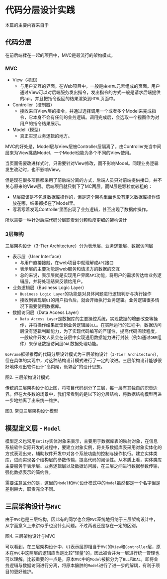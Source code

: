# 代码分层设计实践

本篇的主要内容来自于

[goframe的官方文档]: https://goframe.org/pages/viewpage.action?pageId=3672442



## 代码分层

在前后端揉在一起的项目中，MVC是最流行的架构模式。

### MVC

- View（视图）
  - 与用户交互的界面。在Web项目中，一般是由`HTML`元素组成的页面。用户通过View可以对后端服务发出指令，发出指令的方式一般是请求后端提供的api。并且把指令返回的结果渲染到`HTML`页面中。
- Controller（控制器）
  - 接收来自View层的指令，并通过选择调用一个或者多个Model来完成指令，它本身不会有任何的业务逻辑。调用完成后，会选取一个视图作为对用户的指令结果展示。
- Model（模型）
  - 真正实现业务逻辑的地方。

MVC的好处是，Model层与View层被Controller层隔离了。由Controller充当中间层来为View挑选Model，一个Model也能为多个不同的View使用。

当页面需要改进样式时，只需要针对View修改，而不影响Model。同理业务逻辑发生改动时，也不影响View。

但是现在很多项目都采用了前后端分离的方式，后端人员只对前端提供接口，并不关心原来的View层。后端项目就只剩下了MC两层。而M层是颗粒度较粗的：

- M层应该是不包含数据库操作的，但是这个架构里面也没有定义数据库操作该放在哪，结果都揉在了Model里。
- 写着写着发现Controller里面出现了业务逻辑，甚至出现了数据库操作。

所以需要一种针对后端代码分层职责划分颗粒度更细的架构设计

### 3层架构

三层架构设计（3-Tier Architecture）分为表示层、业务逻辑层、数据访问层

- 表示层（User Interface）
  - 与用户直接接触，在web项目中就理解成`API`接口
  - 表示层的主要功能是web服务和请求方的数据的交互
  - 总的来说，表示层就是实现用户界面`API`功能，将用户的需求传达给业务逻辑层，并将处理结果反馈给用户。
- 业务逻辑层（Business Logic Layer）
  - `Business Logic Layer`的功能是对具体问题进行逻辑判断与执行操作
  - 接收到表现层`UI`的用户指令后，就会开始执行业务逻辑。业务逻辑很多情况下需要使用数据库。
- 数据访问层（Data Access Layer）
  - `Data Access Layer`是数据库的主要操控系统，实现数据的增删改查等操作，并将操作结果反馈到业务逻辑层`BLL`。在实际运行的过程中，数据访问层没有逻辑判断能力，为了实现代码编写的严谨性，提高代码阅读程度，一般软件开发人员会在该层中实现通用数据能力进行封装（例如通过`ORM`组件）来保证数据访问层`DAL`数据处理功能。 



`GoFrame`框架推荐的代码分层设计模式为三层架构设计（`3-Tier Architecture`），但在具体的实现中，对这种结构设计模式进行了一定的改进。三层架构设计能够很好地体现出软件设计"高内聚，低耦合"的设计思想。



图2. 三层架构设计模式

传统的三层架构设计如上图，将项目代码划分了三层，每一层有其独自的职责边界。但在大多数的场景中，我们常看到的是以下的分层结构，将数据结构模型再进一步地抽离了出来统一维护。

图3. 常见三层架构设计模型

## 

## 模型定义层 - `Model`

模型定义也常用`Entity`实体对象来表示，主要用于数据库表的映射对象，在信息系统软件实际开发的过程中，要建立对象实例，将关系数据库表采用对象实体化的方式表现出来，辅助软件开发中对各个系统功能的控制与操作执行。建立实体类库，进而实现各个结构层的参数传输，提高代码的阅读性。从本质上看，实体类库主要服务于表示层、业务逻辑层以及数据访问层，在三层之间进行数据参数传输，强化数据表示的简约性。

需要注意区分的是，这里的`Model`和`MVC`设计模式中的`Model`虽然都是一个名字但是差别巨大，职责完全不同。

## 三层架构设计与`MVC`

由于`MVC`也是三层结构，因此有的同学也会将`MVC`笼统地归纳于三层架构设计中，从字面意义上来讲似乎也没什么问题。不过两者还是存在一定的区别。

图4. 三层架构设计与MVC

可以看到，在三层架构设计中，`UI`表示层即相当于`MVC`的`View`和`Controller`层，原本在`MVC`中这两层的逻辑应当是比较"轻量"的，因此被合并为一层进行统一管理也可以理解。比较重要的一点是，原本`MVC`中的`Model`被拆分为了`BLL`和`DAL`，即将业务逻辑与数据访问进行分离，将原本臃肿的`Model`进行了进一步的解耦，有利于项目的更好维护。